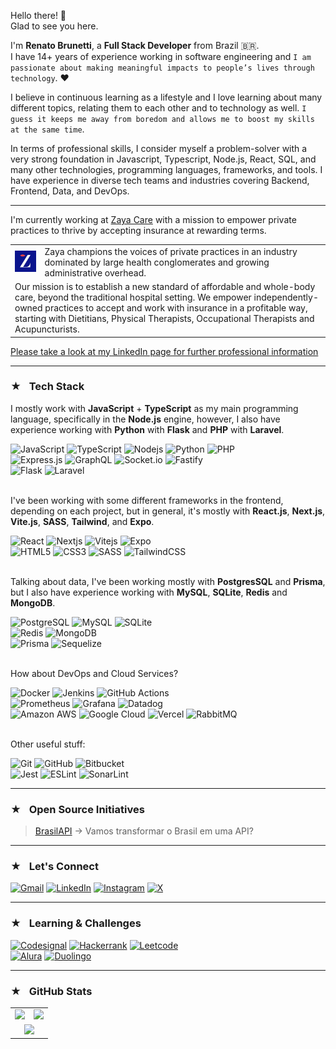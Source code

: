 Hello there! 👋<br>
Glad to see you here.

I'm **Renato Brunetti**, a **Full Stack Developer** from Brazil 🇧🇷.<br>
I have 14+ years of experience working in software engineering and `I am passionate about making meaningful impacts to people’s lives through technology`. ❤️

I believe in continuous learning as a lifestyle and I love learning about many different topics, relating them to each other and to technology as well. `I guess it keeps me away from boredom and allows me to boost my skills at the same time`.<br>

In terms of professional skills, I consider myself a problem-solver with a very strong foundation in Javascript, Typescript, Node.js, React, SQL, and many other technologies, programming languages, frameworks, and tools. I have experience in diverse tech teams and industries covering Backend, Frontend, Data, and DevOps.

<hr>

I'm currently working at [Zaya Care](https://www.zayacare.com) with a mission to empower private practices to thrive by accepting insurance at rewarding terms.<br>

<table style="border-collapse:collapse;">
  <tr>
    <td><img src="./zaya-care-logo.jpg" width=80 /></td>
    <td>Zaya champions the voices of private practices in an industry dominated by large health conglomerates and growing administrative overhead.</td>
  </tr>
  <tr>
    <td colspan="2">Our mission is to establish a new standard of affordable and whole-body care, beyond the traditional hospital setting. We empower independently-owned practices to accept and work with insurance in a profitable way, starting with Dietitians, Physical Therapists, Occupational Therapists and Acupuncturists.</td>
  </tr>
</table>

<a href="https://linkedin.com/in/RenatoCarapiaBrunetti/">Please take a look at my LinkedIn page for further professional information</a>

<hr>

### ★   Tech Stack

I mostly work with **JavaScript** + **TypeScript** as my main programming language, specifically in the **Node.js** engine, however, I also have experience working with **Python** with **Flask** and **PHP** with **Laravel**.

![JavaScript](https://img.shields.io/badge/JavaScript-F7DF1E?logo=javascript&logoColor=black)
![TypeScript](https://img.shields.io/badge/TypeScript-007acc?logo=typescript&logoColor=white)
![Nodejs](https://img.shields.io/badge/Node.js-43853D?logo=node.js&logoColor=white)
![Python](https://img.shields.io/badge/Python-306998?logo=python&logoColor=FFD43B)
![PHP](https://img.shields.io/badge/PHP-AEB2D5?logo=php&logoColor=484C89)<br>
![Express.js](https://img.shields.io/badge/Express.js-ffffff.svg?logo=express&logoColor=black)
![GraphQL](https://img.shields.io/badge/GraphQL-E10098?logo=graphql)
![Socket.io](https://img.shields.io/badge/Socket.io-black?logo=socket.io&badgeColor=010101)
![Fastify](https://img.shields.io/badge/Fastify-ffffff?logo=fastify&logoColor=black)<br>
![Flask](https://img.shields.io/badge/Flask-000000?logo=flask)
![Laravel](https://img.shields.io/badge/Laravel-F05340?logo=laravel&logoColor=white)
<br><br>

I've been working with some different frameworks in the frontend, depending on each project, but in general, it's mostly with **React.js**, **Next.js**, **Vite.js**, **SASS**, **Tailwind**, and **Expo**.

![React](https://img.shields.io/badge/React-20232A?logo=react&logoColor=61DAFB)
![Nextjs](https://img.shields.io/badge/Next.js-000000?logo=nextdotjs&logoColor=white)
![Vitejs](https://img.shields.io/badge/Vite%20js-ffffff?logo=vite)
![Expo](https://img.shields.io/badge/Expo-1C1E24?logo=expo)<br>
![HTML5](https://img.shields.io/badge/HTML5-e34c26?logo=html5&logoColor=white)
![CSS3](https://img.shields.io/badge/CSS3-264de4?logo=css3)
![SASS](https://img.shields.io/badge/SASS-cc6699?logo=sass&logoColor=white)
![TailwindCSS](https://img.shields.io/badge/TailwindCSS-ffffff?logo=tailwindcss)
<br><br>

Talking about data, I've been working mostly with **PostgresSQL** and **Prisma**, but I also have experience working with **MySQL**, **SQLite**, **Redis** and **MongoDB**.

![PostgreSQL](https://img.shields.io/badge/PostgreSQL-0064a5?logo=postgresql&logoColor=white)
![MySQL](https://img.shields.io/badge/MySQL-4479A1?logo=mysql&logoColor=white)
![SQLite](https://img.shields.io/badge/SQLite-044a64?logo=sqlite)<br>
![Redis](https://img.shields.io/badge/Redis-ffffff?logo=redis)
![MongoDB](https://img.shields.io/badge/MongoDB-001E2B?logo=mongodb)<br>
![Prisma](https://img.shields.io/badge/Prisma-3982CE?logo=prisma)
![Sequelize](https://img.shields.io/badge/Sequelize-ffffff?logo=sequelize)
<br><br>

How about DevOps and Cloud Services?

![Docker](https://img.shields.io/badge/Docker-0db7ed?logo=docker&logoColor=white)
![Jenkins](https://img.shields.io/badge/Jenkins-ffffff?logo=jenkins&logoColor=black)
![GitHub Actions](https://img.shields.io/badge/GitHub%20Actions-ffffff?logo=githubactions)<br>
![Prometheus](https://img.shields.io/badge/Prometheus-E6522C?logo=Prometheus&logoColor=white)
![Grafana](https://img.shields.io/badge/Grafana-F46800?logo=grafana&logoColor=white)
![Datadog](https://img.shields.io/badge/Datadog-632CA6?logo=datadog&logoColor=white)<br>
![Amazon AWS](https://img.shields.io/badge/AWS-141f2e?logo=amazonwebservices&logoColor=white)
![Google Cloud](https://img.shields.io/badge/GCP-F4B400?logo=googlecloud&logoColor=white)
![Vercel](https://img.shields.io/badge/Vercel-000000?logo=vercel&logoColor=white)
![RabbitMQ](https://img.shields.io/badge/Rabbitmq-FF6600?logo=rabbitmq&logoColor=white)
<br><br>

Other useful stuff:

![Git](https://img.shields.io/badge/Git-F05033.svg?logo=git&logoColor=white)
![GitHub](https://img.shields.io/badge/github-121011.svg?logo=github&logoColor=white)
![Bitbucket](https://img.shields.io/badge/bitbucket-0047B3.svg?logo=bitbucket&logoColor=white)<br>
![Jest](https://img.shields.io/badge/Jest-C21325?logo=jest&logoColor=white)
![ESLint](https://img.shields.io/badge/ESLint-4B3263?logo=eslint&logoColor=white)
![SonarLint](https://img.shields.io/badge/SonarLint-CB2029?logo=SONARLINT&logoColor=white)
<br>

<hr>

### ★   Open Source Initiatives

> [BrasilAPI](https://github.com/BrasilAPI/BrasilAPI) → Vamos transformar o Brasil em uma API?

<hr>

### ★   Let's Connect

[![Gmail](https://img.shields.io/badge/Gmail-C71610?logo=gmail&logoColor=white)](mailto:recarapia@gmail.com)
[![LinkedIn](https://img.shields.io/badge/LinkedIn-0077B5?logo=linkedin&logoColor=white)](https://linkedin.com/in/RenatoCarapiaBrunetti)
[![Instagram](https://img.shields.io/badge/Instagram-E1306C?logo=instagram&logoColor=white)](https://www.instagram.com/renatobrunetti)
[![X](https://img.shields.io/badge/X-000000?logo=x&logoColor=white)](https://twitter.com/renatobrunetti)

<hr>

### ★   Learning & Challenges

[![Codesignal](https://img.shields.io/badge/Codesignal-ffffff?logo=codesignal&logoColor=1062fb)](<[codesignal-url](https://cursos.alura.com.br/user/renatobrunetti)>)
[![Hackerrank](https://img.shields.io/badge/Hackerrank-0e141e?logo=hackerrank)](https://www.hackerrank.com/RenatoBrunetti)
[![Leetcode](https://img.shields.io/badge/Leetcode-000000?logo=leetcode)](https://leetcode.com/RenatoBrunetti/)<br>
[![Alura](https://img.shields.io/badge/Alura-093364?logo=&logoColor=white)](https://cursos.alura.com.br/user/renatobrunetti)
[![Duolingo](https://img.shields.io/badge/Duolingo-ffffff?logo=duolingo)](https://www.duolingo.com/profile/RenatoBrunetti)

<hr>

### ★   GitHub Stats

<table style="border-collapse:collapse;">
  <tr>
    <td align="center"><img src="https://github-readme-stats.vercel.app/api?username=renatobrunetti&theme=dark&show_icons=true&hide_border=true&count_private=true&hide=issues,contribs&bg_color=00000000"></td>
    <td align="center"><img src="https://github-readme-stats.vercel.app/api/top-langs/?username=renatobrunetti&theme=dark&show_icons=true&hide_border=true&layout=compact&bg_color=00000000&hide=ejs&exclude_repo=my-study-notes"></td>
  </tr>
  <tr>
    <td colspan="2" align="center"><img src="https://github-readme-streak-stats.herokuapp.com/?user=renatobrunetti&theme=dark&hide_border=true&background=00000000"></td>
  </tr>
</table>
